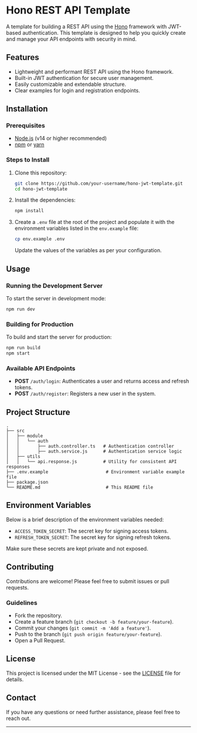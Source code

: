 
# Hono REST API Template

A template for building a REST API using the [Hono](https://hono.dev/) framework with JWT-based authentication. This template is designed to help you quickly create and manage your API endpoints with security in mind.

## Features

- Lightweight and performant REST API using the Hono framework.
- Built-in JWT authentication for secure user management.
- Easily customizable and extendable structure.
- Clear examples for login and registration endpoints.

## Installation

### Prerequisites

- [Node.js](https://nodejs.org/) (v14 or higher recommended)
- [npm](https://www.npmjs.com/) or [yarn](https://yarnpkg.com/)

### Steps to Install

1. Clone this repository:

   ```bash
   git clone https://github.com/your-username/hono-jwt-template.git
   cd hono-jwt-template
   ```

2. Install the dependencies:

   ```bash
   npm install
   ```

3. Create a `.env` file at the root of the project and populate it with the environment variables listed in the `env.example` file:

   ```bash
   cp env.example .env
   ```

   Update the values of the variables as per your configuration.

## Usage

### Running the Development Server

To start the server in development mode:

```bash
npm run dev
```

### Building for Production

To build and start the server for production:

```bash
npm run build
npm start
```

### Available API Endpoints

- **POST** `/auth/login`: Authenticates a user and returns access and refresh tokens.
- **POST** `/auth/register`: Registers a new user in the system.

## Project Structure

```
.
├── src
│   ├── module
│   │   └── auth
│   │       ├── auth.controller.ts   # Authentication controller
│   │       ├── auth.service.js      # Authentication service logic
│   ├── utils
│   │   └── api.response.js          # Utility for consistent API responses
├── .env.example                      # Environment variable example file
├── package.json
└── README.md                         # This README file
```

## Environment Variables

Below is a brief description of the environment variables needed:

- `ACCESS_TOKEN_SECRET`: The secret key for signing access tokens.
- `REFRESH_TOKEN_SECRET`: The secret key for signing refresh tokens.

Make sure these secrets are kept private and not exposed.

## Contributing

Contributions are welcome! Please feel free to submit issues or pull requests.

### Guidelines

- Fork the repository.
- Create a feature branch (`git checkout -b feature/your-feature`).
- Commit your changes (`git commit -m 'Add a feature'`).
- Push to the branch (`git push origin feature/your-feature`).
- Open a Pull Request.

## License

This project is licensed under the MIT License - see the [LICENSE](LICENSE) file for details.

## Contact

If you have any questions or need further assistance, please feel free to reach out.

---

